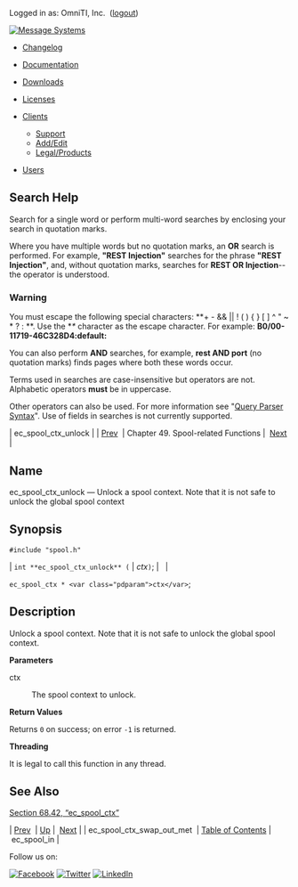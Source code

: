 Logged in as: OmniTI, Inc.  ([logout](https://support.messagesystems.com/logout.php))

[![Message Systems](https://support.messagesystems.com/images/ms-white205.png)](https://support.messagesystems.com/start.php) 

*   [Changelog](https://support.messagesystems.com/start.php?show=changelog)
*   [Documentation](https://support.messagesystems.com/docs/)
*   [Downloads](https://support.messagesystems.com/start.php)

*   [Licenses](https://support.messagesystems.com/license_summary.php)
*   <a href="">Clients</a>
    *   [Support](https://support.messagesystems.com/cs.php)
    *   [Add/Edit](https://support.messagesystems.com/edit_client.php)
    *   [Legal/Products](https://support.messagesystems.com/edit_products.php)
*   [Users](https://support.messagesystems.com/edit_customer.php)

## Search Help

Search for a single word or perform multi-word searches by enclosing your search in quotation marks.

Where you have multiple words but no quotation marks, an **OR** search is performed. For example, **"REST Injection"** searches for the phrase **"REST Injection"**, and, without quotation marks, searches for **REST OR Injection**--the operator is understood.

### Warning

You must escape the following special characters: **+ - && || ! ( ) { } [ ] ^ " ~ * ? : \**. Use the **\** character as the escape character. For example: **B0/00-11719-46C328D4\:default\:**

You can also perform **AND** searches, for example, **rest AND port** (no quotation marks) finds pages where both these words occur.

Terms used in searches are case-insensitive but operators are not. Alphabetic operators **must** be in uppercase.

Other operators can also be used. For more information see "[Query Parser Syntax](https://lucene.apache.org/core/old_versioned_docs/versions/3_0_0/queryparsersyntax.html)". Use of fields in searches is not currently supported.

| ec_spool_ctx_unlock |
| [Prev](apis.ec_spool_ctx_swap_out_met.php)  | Chapter 49. Spool-related Functions |  [Next](apis.ec_spool_in.php) |

<a name="apis.ec_spool_ctx_unlock"></a>
## Name

ec_spool_ctx_unlock — Unlock a spool context. Note that it is not safe to unlock the global spool context

## Synopsis

`#include "spool.h"`

| `int **ec_spool_ctx_unlock** (` | <var class="pdparam">ctx</var>`)`; |   |

`ec_spool_ctx * <var class="pdparam">ctx</var>`;<a name="idp35028176"></a>
## Description

Unlock a spool context. Note that it is not safe to unlock the global spool context.

**Parameters**

<dl class="variablelist">

<dt>ctx</dt>

<dd>

The spool context to unlock.

</dd>

</dl>

**Return Values**

Returns `0` on success; on error `-1` is returned.

**Threading**

It is legal to call this function in any thread.

<a name="idp35035072"></a>
## See Also

[Section 68.42, “ec_spool_ctx”](structs.ec_spool_ctx.php "68.42. ec_spool_ctx")

| [Prev](apis.ec_spool_ctx_swap_out_met.php)  | [Up](spool.php) |  [Next](apis.ec_spool_in.php) |
| ec_spool_ctx_swap_out_met  | [Table of Contents](index.php) |  ec_spool_in |

Follow us on:

[![Facebook](https://support.messagesystems.com/images/icon-facebook.png)](http://www.facebook.com/messagesystems) [![Twitter](https://support.messagesystems.com/images/icon-twitter.png)](http://twitter.com/#!/MessageSystems) [![LinkedIn](https://support.messagesystems.com/images/icon-linkedin.png)](http://www.linkedin.com/company/message-systems)